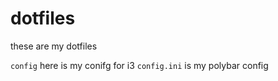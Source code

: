 # dotfiles
these are my dotfiles

`config` here is my conifg for i3
`config.ini` is my polybar config
